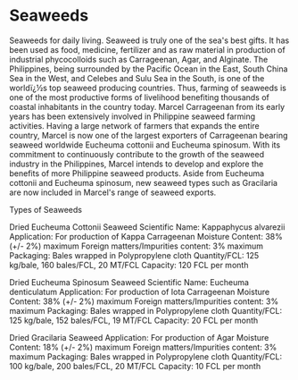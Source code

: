 # Seaweeds
Seaweeds for daily living.
Seaweed is truly one of the sea's best gifts. It has been used as food, medicine, fertilizer and as raw material in production of industrial phycocolloids such as Carrageenan, Agar, and Alginate. 
The Philippines, being surrounded by the Pacific Ocean in the East, South China Sea in the West, and Celebes and Sulu Sea in the South, is one of the worldï¿½s top seaweed producing countries. Thus, farming of seaweeds is one of the most productive forms of livelihood benefiting thousands of coastal inhabitants in the country today. 
Marcel Carrageenan from its early years has been extensively involved in Philippine seaweed farming activities. Having a large network of farmers that expands the entire country, Marcel is now one of the largest exporters of Carrageenan bearing seaweed worldwide Eucheuma cottonii and Eucheuma spinosum. With its commitment to continuously contribute to the growth of the seaweed industry in the Philippines, Marcel intends to develop and explore the benefits of more Philippine seaweed products. Aside from Eucheuma cottonii and Eucheuma spinosum, new seaweed types such as Gracilaria are now included in Marcel's range of seaweed exports.

Types of Seaweeds

Dried Eucheuma Cottonii Seaweed
Scientific Name: Kappaphycus alvarezii
Application: For production of Kappa Carrageenan
Moisture Content: 38% (+/- 2%) maximum
Foreign matters/Impurities content: 3% maximum
Packaging: Bales wrapped in Polypropylene cloth
Quantity/FCL: 125 kg/bale, 160 bales/FCL, 20 MT/FCL
Capacity: 120 FCL per month

Dried Eucheuma Spinosum Seaweed
Scientific Name: Eucheuma denticulatum
Application: For production of Iota Carrageenan
Moisture Content: 38% (+/- 2%) maximum
Foreign matters/Impurities content: 3% maximum
Packaging: Bales wrapped in Polypropylene cloth
Quantity/FCL: 125 kg/bale, 152 bales/FCL, 19 MT/FCL
Capacity: 20 FCL per month

Dried Gracilaria Seaweed
Application: For production of Agar
Moisture Content: 18% (+/- 2%) maximum
Foreign matters/Impurities content: 3% maximum
Packaging: Bales wrapped in Polypropylene cloth
Quantity/FCL: 100 kg/bale, 200 bales/FCL, 20 MT/FCL
Capacity: 10 FCL per month
